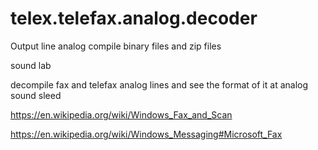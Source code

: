 # telex.telefax.analog.decoder
Output line analog
compile binary files and zip files

sound lab


decompile fax and telefax analog lines and see the format of it at analog sound sleed


https://en.wikipedia.org/wiki/Windows_Fax_and_Scan

https://en.wikipedia.org/wiki/Windows_Messaging#Microsoft_Fax

